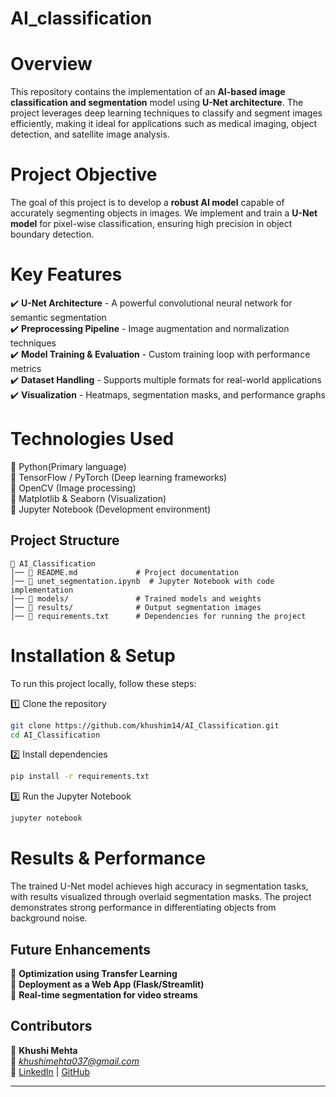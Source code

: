 # AI_classification
 

# Overview 
This repository contains the implementation of an **AI-based image classification and segmentation** model using **U-Net architecture**. The project leverages deep learning techniques to classify and segment images efficiently, making it ideal for applications such as medical imaging, object detection, and satellite image analysis.  

# Project Objective  
The goal of this project is to develop a **robust AI model** capable of accurately segmenting objects in images. We implement and train a **U-Net model** for pixel-wise classification, ensuring high precision in object boundary detection.  

# Key Features
✔️ **U-Net Architecture** - A powerful convolutional neural network for semantic segmentation  
✔️ **Preprocessing Pipeline** - Image augmentation and normalization techniques  
✔️ **Model Training & Evaluation** - Custom training loop with performance metrics  
✔️ **Dataset Handling** - Supports multiple formats for real-world applications  
✔️ **Visualization** - Heatmaps, segmentation masks, and performance graphs  

# Technologies Used
🔹 Python(Primary language)  
🔹 TensorFlow / PyTorch (Deep learning frameworks)  
🔹 OpenCV (Image processing)  
🔹 Matplotlib & Seaborn (Visualization)  
🔹 Jupyter Notebook (Development environment)  

## **Project Structure**  
```
📂 AI_Classification
│── 📄 README.md             # Project documentation  
│── 📄 unet_segmentation.ipynb  # Jupyter Notebook with code implementation  
│── 📂 models/               # Trained models and weights  
│── 📂 results/              # Output segmentation images  
│── 📄 requirements.txt      # Dependencies for running the project  
```  

# Installation & Setup
To run this project locally, follow these steps:  

1️⃣ Clone the repository
```bash
git clone https://github.com/khushim14/AI_Classification.git
cd AI_Classification
```
  
2️⃣ Install dependencies
```bash
pip install -r requirements.txt
```
  
3️⃣ Run the Jupyter Notebook  
```bash
jupyter notebook
```

# Results & Performance
The trained U-Net model achieves high accuracy in segmentation tasks, with results visualized through overlaid segmentation masks. The project demonstrates strong performance in differentiating objects from background noise.  

## Future Enhancements  
🚀 **Optimization using Transfer Learning**  
🚀 **Deployment as a Web App (Flask/Streamlit)**  
🚀 **Real-time segmentation for video streams**  

## **Contributors**  
👤 **Khushi Mehta**  
📧 *khushimehta037@gmail.com*  
🔗 [LinkedIn](#https://www.linkedin.com/in/khushimehta1092/) | [GitHub](https://github.com/khushim14)  

---

